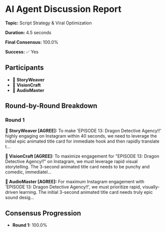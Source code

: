 # AI Agent Discussion Report

**Topic:** Script Strategy & Viral Optimization

**Duration:** 4.5 seconds

**Final Consensus:** 100.0%

**Success:** ✅ Yes

## Participants

- 📝 **StoryWeaver**
- 🎨 **VisionCraft**
- 🎵 **AudioMaster**

## Round-by-Round Breakdown

### Round 1

**📝 StoryWeaver [AGREE]:** To make 'EPISODE 13: Dragon Detective Agency!!' highly engaging on Instagram within 40 seconds, we need to leverage the initial epic animated title card for immediate hook and then rapidly translate t...

**🎨 VisionCraft [AGREE]:** To maximize engagement for "EPISODE 13: Dragon Detective Agency!!" on Instagram, we must leverage rapid visual storytelling. The 3-second animated title card needs to be punchy and comedic, immediatel...

**🎵 AudioMaster [AGREE]:** For maximum Instagram engagement with 'EPISODE 13: Dragon Detective Agency!!', we must prioritize rapid, visually-driven learning. The initial 3-second animated title card needs truly epic sound desig...

## Consensus Progression

- **Round 1:** 100.0%
